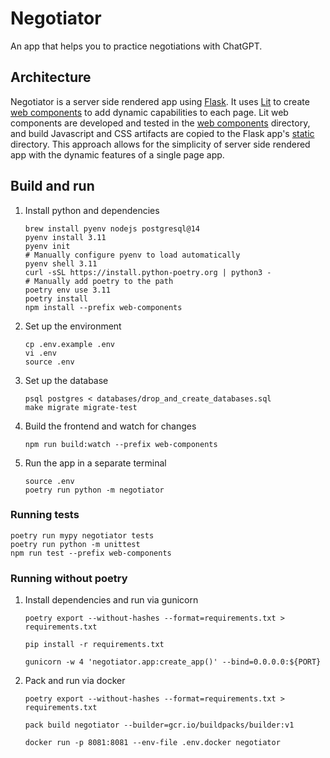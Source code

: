 # Negotiator

An app that helps you to practice negotiations with ChatGPT.

## Architecture

Negotiator is a server side rendered app using [Flask](https://flask.palletsprojects.com/).
It uses [Lit](https://lit.dev/) to create [web components](https://developer.mozilla.org/en-US/docs/Web/API/Web_components)
to add dynamic capabilities to each page.
Lit web components are developed and tested in the [web components](./web-components) directory, and build Javascript
and CSS artifacts are copied to the Flask app's [static](./negotiator/static) directory.
This approach allows for the simplicity of server side rendered app with the dynamic features of a single page app.

## Build and run

1.  Install python and dependencies
    ```shell
    brew install pyenv nodejs postgresql@14
    pyenv install 3.11
    pyenv init
    # Manually configure pyenv to load automatically
    pyenv shell 3.11
    curl -sSL https://install.python-poetry.org | python3 -
    # Manually add poetry to the path
    poetry env use 3.11
    poetry install
    npm install --prefix web-components
    ```

1.  Set up the environment
    ```shell
    cp .env.example .env
    vi .env
    source .env
    ```

1.  Set up the database
    ```shell
    psql postgres < databases/drop_and_create_databases.sql
    make migrate migrate-test
    ```

1.  Build the frontend and watch for changes
    ```shell
    npm run build:watch --prefix web-components
    ```

1.  Run the app in a separate terminal
    ```shell
    source .env
    poetry run python -m negotiator
    ```

### Running tests

```shell
poetry run mypy negotiator tests
poetry run python -m unittest
npm run test --prefix web-components
```

### Running without poetry

1. Install dependencies and run via gunicorn
    ```shell
    poetry export --without-hashes --format=requirements.txt > requirements.txt
    ```

    ```shell 
   pip install -r requirements.txt
    ```

    ```shell  
   gunicorn -w 4 'negotiator.app:create_app()' --bind=0.0.0.0:${PORT}
    ```
   
1. Pack and run via docker
    ```shell
    poetry export --without-hashes --format=requirements.txt > requirements.txt
    ```

    ```shell 
   pack build negotiator --builder=gcr.io/buildpacks/builder:v1
    ```

    ```shell
   docker run -p 8081:8081 --env-file .env.docker negotiator
    ```   
